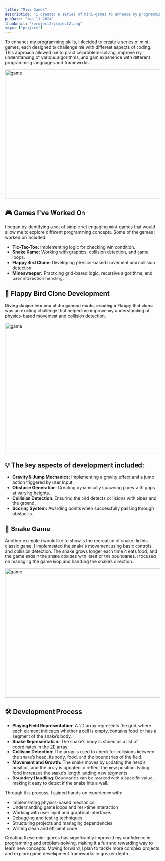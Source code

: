 ```yaml
---
title: "Mini Games"
description: "I created a series of mini-games to enhance my programming skills, exploring different concepts like logic, physics, and UI design while gaining hands-on experience various languages and frameworks."
pubDate: "Sep 11 2024"
thumbnail: "/project2/project2.png"
tags: ["project"]
---
```


To enhance my programming skills, I decided to create a series of mini-games, each designed to challenge me with different aspects of coding. This approach allowed me to practice problem-solving, improve my understanding of various algorithms, and gain experience with different programming languages and frameworks.

<Image width="750" height="422" format="gif" src="/project2/minigame.gif" alt="game" class="w-full mb-6" />

<h2 class="card-title">
    🎮 Games I've Worked On
</h2>

I began by identifying a set of simple yet engaging mini-games that would allow me to explore different programming concepts. Some of the games I worked on included:

<ul>
  <li><strong>Tic-Tac-Toe:</strong> Implementing logic for checking win condition.</li>
  <li><strong>Snake Game:</strong> Working with graphics, collision detection, and game loops.</li>
  <li><strong>Flappy Bird Clone:</strong> Developing physics-based movement and collision detection.</li>
  <li><strong>Minesweeper:</strong> Practicing grid-based logic, recursive algorithms, and user interaction handling.</li>
</ul>

<h2 class="card-title">
    🐤 Flappy Bird Clone Development
</h2>

Diving deeper into one of the games i made, creating a Flappy Bird clone was an exciting challenge that helped me improve my understanding of physics-based movement and collision detection.

<Image width="750" height="422" format="gif" src="/project2/flappybird.gif" alt="game" class="w-full mb-6" />

<h2 class="card-title">
    💡 The key aspects of development included:
</h2>

<ul>
  <li><strong>Gravity & Jump Mechanics:</strong> Implementing a gravity effect and a jump action triggered by user input.</li>
  <li><strong>Obstacle Generation:</strong> Creating dynamically spawning pipes with gaps at varying heights.</li>
  <li><strong>Collision Detection:</strong> Ensuring the bird detects collisions with pipes and the ground.</li>
  <li><strong>Scoring System:</strong> Awarding points when successfully passing through obstacles.</li>
</ul>

<h2 class="card-title">
    🐍 Snake Game
</h2>

Another example i would like to show is the recreation of snake. In this classic game, I implemented the snake's movement using basic controls and collision detection. The snake grows longer each time it eats food, and the game ends if the snake collides with itself or the boundaries. I focused on managing the game loop and handling the snake’s direction.

<Image width="750" height="422" format="gif" src="/project2/snake.gif" alt="game" class="w-full mb-6" />

<h2 class="card-title">
    🛠️ Development Process
</h2>

<ul>
  <li><strong>Playing Field Representation:</strong> A 2D array represents the grid, where each element indicates whether a cell is empty, contains food, or has a segment of the snake’s body.</li>
  <li><strong>Snake Representation:</strong> The snake's body is stored as a list of coordinates in the 2D array.</li>
  <li><strong>Collision Detection:</strong> The array is used to check for collisions between the snake’s head, its body, food, and the boundaries of the field.</li>
  <li><strong>Movement and Growth:</strong> The snake moves by updating the head’s position, and the array is updated to reflect the new position. Eating food increases the snake’s length, adding new segments.</li>
  <li><strong>Boundary Handling:</strong> Boundaries can be marked with a specific value, making it easy to detect if the snake hits a wall.</li>
</ul>

Through this process, I gained hands-on experience with:

<ul>
  <li>Implementing physics-based mechanics</li>
  <li>Understanding game loops and real-time interaction</li>
  <li>Working with user input and graphical interfaces</li>
  <li>Debugging and testing techniques</li>
  <li>Structuring projects and managing dependencies</li>
  <li>Writing clean and efficient code</li>
</ul>

Creating these mini-games has significantly improved my confidence in programming and problem-solving, making it a fun and rewarding way to learn new concepts. Moving forward, I plan to tackle more complex projects and explore game development frameworks in greater depth.
